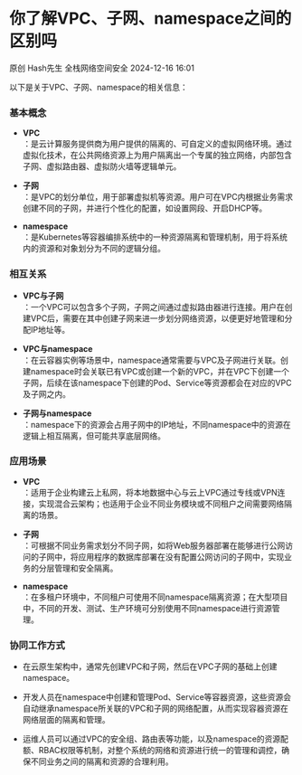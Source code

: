 #  你了解VPC、子网、namespace之间的区别吗   
原创 Hash先生  全栈网络空间安全   2024-12-16 16:01  
  
以下是关于VPC、子网、namespace的相关信息：  
### 基本概念  
- **VPC**  
：是云计算服务提供商为用户提供的隔离的、可自定义的虚拟网络环境。通过虚拟化技术，在公共网络资源上为用户隔离出一个专属的独立网络，内部包含子网、虚拟路由器、虚拟防火墙等逻辑单元。  
  
- **子网**  
：是VPC的划分单位，用于部署虚拟机等资源。用户可在VPC内根据业务需求创建不同的子网，并进行个性化的配置，如设置网段、开启DHCP等。  
  
- **namespace**  
：是Kubernetes等容器编排系统中的一种资源隔离和管理机制，用于将系统内的资源和对象划分为不同的逻辑分组。  
  
### 相互关系  
- **VPC与子网**  
：一个VPC可以包含多个子网，子网之间通过虚拟路由器进行连接。用户在创建VPC后，需要在其中创建子网来进一步划分网络资源，以便更好地管理和分配IP地址等。  
  
- **VPC与namespace**  
：在云容器实例等场景中，namespace通常需要与VPC及子网进行关联。创建namespace时会关联已有VPC或创建一个新的VPC，并在VPC下创建一个子网，后续在该namespace下创建的Pod、Service等资源都会在对应的VPC及子网之内。  
  
- **子网与namespace**  
：namespace下的资源会占用子网中的IP地址，不同namespace中的资源在逻辑上相互隔离，但可能共享底层网络。  
  
### 应用场景  
- **VPC**  
：适用于企业构建云上私网，将本地数据中心与云上VPC通过专线或VPN连接，实现混合云架构；也适用于企业不同业务模块或不同租户之间需要网络隔离的场景。  
  
- **子网**  
：可根据不同业务需求划分不同子网，如将Web服务器部署在能够进行公网访问的子网中，将应用程序的数据库部署在没有配置公网访问的子网中，实现业务的分层管理和安全隔离。  
  
- **namespace**  
：在多租户环境中，不同租户可使用不同namespace隔离资源；在大型项目中，不同的开发、测试、生产环境可分别使用不同namespace进行资源管理。  
  
### 协同工作方式  
- 在云原生架构中，通常先创建VPC和子网，然后在VPC子网的基础上创建namespace。  
  
- 开发人员在namespace中创建和管理Pod、Service等容器资源，这些资源会自动继承namespace所关联的VPC和子网的网络配置，从而实现容器资源在网络层面的隔离和管理。  
  
- 运维人员可以通过VPC的安全组、路由表等功能，以及namespace的资源配额、RBAC权限等机制，对整个系统的网络和资源进行统一的管理和调控，确保不同业务之间的隔离和资源的合理利用。  
  
  
```
```  
  
  
  

